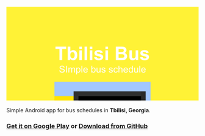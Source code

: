 ![Feature graphic](feature-graphic.png)

Simple Android app for bus schedules in **Tbilisi, Georgia**.

### [Get it on Google Play](https://play.google.com/store/apps/details?id=com.tbilisi.bus) or [Download from GitHub](https://github.com/TbilisiBus/tbilisi-bus/releases)
